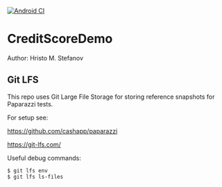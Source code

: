 [![Android CI](https://github.com/hristo-stefanov/CreditScoreDemo/actions/workflows/android.yml/badge.svg)](https://github.com/hristo-stefanov/CreditScoreDemo/actions/workflows/android.yml)

CreditScoreDemo
===============
Author: Hristo M. Stefanov

## Git LFS
This repo uses Git Large File Storage for storing reference snapshots for Paparazzi tests.

For setup see:

https://github.com/cashapp/paparazzi

https://git-lfs.com/

Useful debug commands:
```shell
$ git lfs env
$ git lfs ls-files
```
